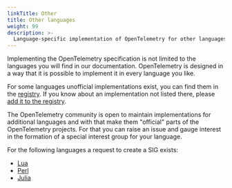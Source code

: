 ```yaml
---
linkTitle: Other
title: Other languages
weight: 99
description: >-
  Language-specific implementation of OpenTelemetry for other languages.
---
```


Implementing the OpenTelemetry specification is not limited to the languages you
will find in our documentation. OpenTelemetry is designed in a way that it is
possible to implement it in every language you like.

For some languages unofficial implementations exist, you can find them in the
[registry](/registry). If you know about an implementation not listed there,
please [add it to the registry][].

The OpenTelemetry community is open to maintain implementations for additional
languages and with that make them "official" parts of the OpenTelemetry
projects. For that you can raise an issue and gauge interest in the formation of
a special interest group for your language.

For the following languages a request to create a SIG exists:

- [Lua](https://github.com/open-telemetry/community/issues/1276)
- [Perl](https://github.com/open-telemetry/community/issues/828)
- [Julia](https://github.com/open-telemetry/community/issues/898)

[add it to the registry]:
  https://github.com/open-telemetry/opentelemetry.io#adding-a-project-to-the-opentelemetry-registry
